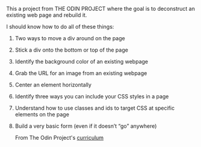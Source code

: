 This a project from THE ODIN PROJECT where the goal is to deconstruct an existing web page and rebuild it.

I should know how to do all of these things:

 1. Two ways to move a div around on the page
 2. Stick a div onto the bottom or top of the page
 3. Identify the background color of an existing webpage
 4. Grab the URL for an image from an existing webpage
 5. Center an element horizontally
 6. Identify three ways you can include your CSS styles in a page
 7. Understand how to use classes and ids to target CSS at specific elements on the page
 8. Build a very basic form (even if it doesn’t “go” anywhere)




    From The Odin Project's [curriculum](http://www.theodinproject.com/courses/web-development-101/lessons/html-css)